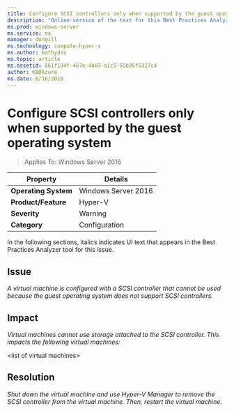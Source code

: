 ```yaml
---
title: Configure SCSI controllers only when supported by the guest operating system
description: "Online version of the text for this Best Practices Analyzer rule."
ms.prod: windows-server
ms.service: na
manager: dongill
ms.technology: compute-hyper-v
ms.author: kathydav
ms.topic: article
ms.assetid: 861f194f-467e-4b07-a1c5-55b35f6327c4
author: KBDAzure
ms.date: 8/16/2016
---
```

# Configure SCSI controllers only when supported by the guest operating system

>Applies To: Windows Server 2016


  
|Property|Details|  
|-|-|  
|**Operating System**|Windows Server 2016|  
|**Product/Feature**|Hyper-V|  
|**Severity**|Warning|  
|**Category**|Configuration|  
  
In the following sections, italics indicates UI text that appears in the Best Practices Analyzer tool for this issue.  
  
## Issue  
  
*A virtual machine is configured with a SCSI controller that cannot be used because the guest operating system does not support SCSI controllers.*  
  
## Impact  
  
*Virtual machines cannot use storage attached to the SCSI controller. This impacts the following virtual machines:*  
  
\<list of virtual machines>  
  
## Resolution  
  
*Shut down the virtual machine and use Hyper-V Manager to remove the SCSI controller from the virtual machine. Then, restart the virtual machine.*  
  


